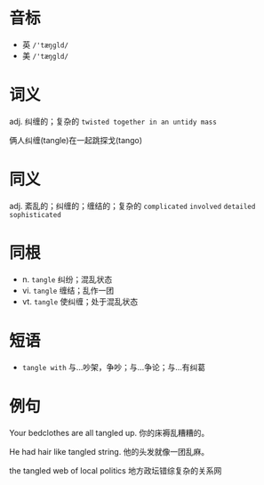 # 音标

- 英 `/'tæŋɡld/`
- 美 `/'tæŋgld/`

# 词义

adj. 纠缠的；复杂的
`twisted together in an untidy mass`



俩人纠缠(tangle)在一起跳探戈(tango)

# 同义

adj. 紊乱的；纠缠的；缠结的；复杂的
`complicated` `involved` `detailed` `sophisticated`

# 同根

- n. `tangle` 纠纷；混乱状态
- vi. `tangle` 缠结；乱作一团
- vt. `tangle` 使纠缠；处于混乱状态

# 短语

- `tangle with` 与…吵架，争吵；与…争论；与…有纠葛

# 例句

Your bedclothes are all tangled up.
你的床褥乱糟糟的。

He had hair like tangled string.
他的头发就像一团乱麻。

the tangled web of local politics
地方政坛错综复杂的关系网


